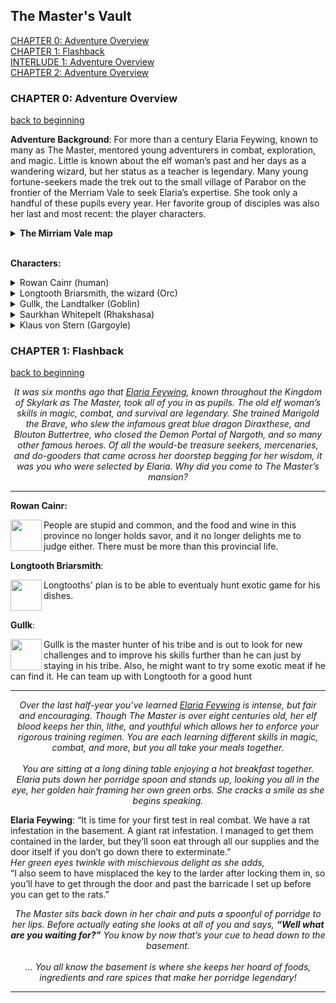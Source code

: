 The Master's Vault
------------------
[CHAPTER 0: Adventure Overview](#chapter-0-adventure-overview)  
[CHAPTER 1: Flashback](#chapter-1-flashback)  
[INTERLUDE 1: Adventure Overview](#chapter0)  
[CHAPTER 2: Adventure Overview](#chapter0)  

### CHAPTER 0: Adventure Overview
[back to beginning](#the-masters-vault)

**Adventure Background**: For more than a century Elaria Feywing, known to many as The Master, mentored young 
adventurers in combat, exploration, and magic. Little is known about the elf woman’s past and her days as a wandering 
wizard, but her status as a teacher is legendary. Many young fortune-seekers made the trek out to the small village of 
Parabor on the frontier of the Merriam Vale to seek Elaria’s expertise. She took only a handful of these pupils every 
year. Her favorite group of disciples was also her last and most recent: the player characters.

<details>
  <summary><b>The Mirriam Vale map</b></summary>
  <img src="https://i.ytimg.com/vi/TKnoiSXeUDk/maxresdefault.jpg" />
</details>  
<br/> 
<p><b>Characters:</b></p>
<details>
  <summary>Rowan Cainr (human)</summary>
  <img src="https://gamersplane.com/ucp/avatars/avatar.png" align="left" /> 
   <br/> A grand fellow, admired of Lord and Lady alike. A rapier as finely honed as his wit, and hair, teeth, and sensibilities as fine as any noble's patents he's forged.<BR clear="left">
</details>

<details>
  <summary>Longtooth Briarsmith, the wizard (Orc)</summary>
  <img src="https://encrypted-tbn0.gstatic.com/images?q=tbn:ANd9GcQ4u_1drzHDghfEmJDNwODDOy8iicCtUzXhnoZyncKKivqrPpRNlQ" align="left"/>
  <br/> A traveling cook, partially made famous for his use of non standard food stuffs <BR clear="left">
</details>

<details>
  <summary>Gullk, the Landtalker (Goblin)</summary>
  <img src="https://i.pinimg.com/474x/42/01/12/4201122c927b8371f74e541b8c5b5319--character-portraits-character-ideas.jpg" align="left" />
  <br/> He was a goblin and then he was a ranger <BR clear="left">
</details>

<details>
  <summary>Saurkhan Whitepelt (Rhakshasa)</summary>
  <img src="https://storage.ning.com/topology/rest/1.0/file/get/903740?profile=RESIZE_1024x1024" align="left" />
  <br/> A sellsword. A heartless mercenary, willing to do any job for the right price. And he wears a monocle. <BR clear="left">   
</details>

<details>
  <summary>Klaus von Stern (Gargoyle)</summary>
  <img src="https://gamersplane.com/characters/avatars/11394.jpg?1561461271" align="left" width="100" height="100" />
  Klaus is a stone gargoyle enchanted to have its own will by some wayward magician quite a long time ago. Since then he was seeking a way to stop people from running away in horror from his offers to share a drink of his homemade wines and beers, and becoming a great adventurer seemed like a good idea at that time. Klaus looks like a mobile statue, but he does wear closes (when he can catch a tailor to made them for him), especially fancy ones when he can afford it. He also wears glasses, but avoids any kind of footwear - and attempts to get gloves usually don't go well. Despite having wings, he also cannot fly - apparently breaking laws of physics is not as easy as those of biology.
  He is made from stone, and no one quite has any idea how his organism works - it's very likely that he is completely dependent on magic of that old spell cast on him. Somehow he can taste things and feel pain, and on rare occasions even get poisoned, but his pain tolerance is great and it's harder for him to get drunk (he did manage it a couple of times, though). Klaus is sophisticated and doesn't like conflict, preferring to either wait the danger while camouflaged like a statue or scare it away. He might look like a great force, big and intimidating stone wall with claws and fangs, but he is pretty bad at fighting and has no idea about how to use a weapon. Even a table leg. He also can and will try to be a peacemaker when possible, but his appearances don't really help with diplomatic approach. His profession and a hobby is winemaking - he loves brewing his own alcohol, and often succeeds at coming up with original recipes, and not just for wine, but beer and other types of drinks too. He does tend to forget limitations of other beings' biology sometimes, but he tries his best to match everyone's taste. And he loves oranges. <BR clear="left">
</details> 


### CHAPTER 1: Flashback
[back to beginning](#the-masters-vault)
<center><i>It was six months ago that <u>Elaria Feywing</u>, known throughout the Kingdom of Skylark as The Master, took all of you in as pupils. The old elf woman’s skills in magic, combat, and survival are legendary. She trained Marigold the Brave, who slew the infamous great blue dragon Diraxthese, and Blouton Buttertree, who closed the Demon Portal of Nargoth, and so many other famous heroes. Of all the would-be treasure seekers, mercenaries, and do-gooders that came across her doorstep begging for her wisdom, it was you who were selected by Elaria. Why did you come to The Master’s mansion?</i></center>

___

**Rowan Cainr:**  

<img src="https://gamersplane.com/ucp/avatars/avatar.png" align="left" width="50" height="50" /> 
People are stupid and common, and the food and wine in this province no longer holds savor, and it no longer delights me to judge either. There must be more than this provincial life. <BR clear="left">

**Longtooth Briarsmith**:

<img src="https://gamersplane.com/characters/avatars/11245.jpg?1561460660" align="left" width="50" height="50" /> 
Longtooths' plan is to be able to eventualy hunt exotic game for his dishes. <BR clear="left">

**Gullk**:  

<img src="https://gamersplane.com/characters/avatars/11363.jpg?1561461272" align="left" width="50" height="50" /> 
Gullk is the master hunter of his tribe and is out to look for new challenges and to improve his skills further than he can just by staying in his tribe. Also, he might want to try some exotic meat if he can find it. He can team up with Longtooth for a good hunt <BR clear="left">

___

<center><i>Over the last half-year you’ve learned <u>Elaria Feywing</u> is intense, but fair and encouraging. Though The Master is over eight centuries old, her elf blood keeps her thin, lithe, and youthful which allows her to enforce your rigorous training regimen. You are each learning different skills in magic, combat, and more, but you all take your meals together.</i></center><br/>  
  
<center><i>You are sitting at a long dining table enjoying a hot breakfast together. Elaria puts down her porridge spoon and stands up, looking you all in the eye, her golden hair framing her own green orbs. She cracks a smile as she begins speaking.</i></center> 

**Elaria Feywing**: “It is time for your first test in real combat. We have a rat infestation in the basement. A giant rat infestation. I managed to get them contained in the larder, but they’ll soon eat through all our supplies and the door itself if you don’t go down there to exterminate.”  
*Her green eyes twinkle with mischievous delight as she adds,*   
“I also seem to have misplaced the key to the larder after locking them in, so you’ll have to get through the door and past the barricade I set up before you can get to the rats.”
  
<center><i>The Master sits back down in her chair and puts a spoonful of porridge to her lips. Before actually eating she looks at all of you and says, <b>“Well what are you waiting for?”</b> You know by now that’s your cue to head down to the basement.</i></center><br/>
  
<center><i>... You all know the basement is where she keeps her hoard of foods, ingredients and rare spices that make her porridge legendary!</i></center>

___



